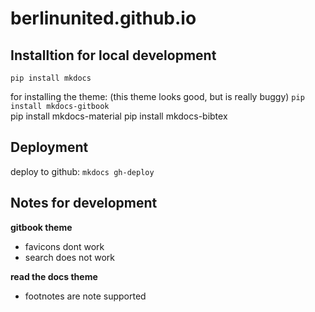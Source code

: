 berlinunited.github.io
======================

## Installtion for local development
`pip install mkdocs`

for installing the theme: (this theme looks good, but is really buggy)
`pip install mkdocs-gitbook`  
pip install mkdocs-material
pip install mkdocs-bibtex

## Deployment
deploy to github: `mkdocs gh-deploy`

## Notes for development
**gitbook theme**  
- favicons dont work  
- search does not work  

**read the docs theme**  
- footnotes are note supported